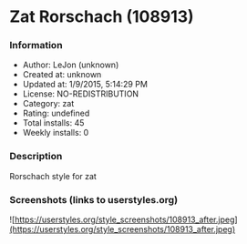 # Zat Rorschach (108913)

### Information
- Author: LeJon (unknown)
- Created at: unknown
- Updated at: 1/9/2015, 5:14:29 PM
- License: NO-REDISTRIBUTION
- Category: zat
- Rating: undefined
- Total installs: 45
- Weekly installs: 0


### Description
Rorschach style for zat


### Screenshots (links to userstyles.org)
![https://userstyles.org/style_screenshots/108913_after.jpeg](https://userstyles.org/style_screenshots/108913_after.jpeg)


